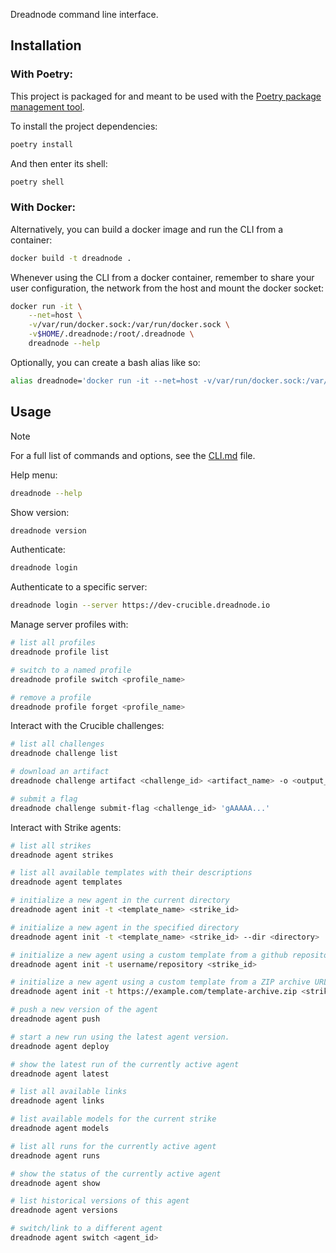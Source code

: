 Dreadnode command line interface.

## Installation

### With Poetry:

This project is packaged for and meant to be used with the [Poetry package management tool](https://python-poetry.org/).

To install the project dependencies:

```bash
poetry install
```

And then enter its shell:

```bash
poetry shell
```

### With Docker:

Alternatively, you can build a docker image and run the CLI from a container:

```bash
docker build -t dreadnode .
```

Whenever using the CLI from a docker container, remember to share your user configuration, the network from the host and mount the docker socket:

```bash
docker run -it \
    --net=host \
    -v/var/run/docker.sock:/var/run/docker.sock \
    -v$HOME/.dreadnode:/root/.dreadnode \
    dreadnode --help
```

Optionally, you can create a bash alias like so:

```bash
alias dreadnode='docker run -it --net=host -v/var/run/docker.sock:/var/run/docker.sock -v$HOME/.dreadnode:/root/.dreadnode dreadnode'
```

## Usage

> [!NOTE]
> For a full list of commands and options, see the [CLI.md](./CLI.md) file.

Help menu:

```bash
dreadnode --help
```

Show version:

```bash
dreadnode version
```

Authenticate:

```bash
dreadnode login
```

Authenticate to a specific server:

```bash
dreadnode login --server https://dev-crucible.dreadnode.io
```

Manage server profiles with:

```bash
# list all profiles
dreadnode profile list

# switch to a named profile
dreadnode profile switch <profile_name>

# remove a profile
dreadnode profile forget <profile_name>
```

Interact with the Crucible challenges:

```bash
# list all challenges
dreadnode challenge list

# download an artifact
dreadnode challenge artifact <challenge_id> <artifact_name> -o <output_path>

# submit a flag
dreadnode challenge submit-flag <challenge_id> 'gAAAAA...'
```

Interact with Strike agents:

```bash
# list all strikes
dreadnode agent strikes

# list all available templates with their descriptions
dreadnode agent templates

# initialize a new agent in the current directory
dreadnode agent init -t <template_name> <strike_id> 

# initialize a new agent in the specified directory
dreadnode agent init -t <template_name> <strike_id> --dir <directory>

# initialize a new agent using a custom template from a github repository
dreadnode agent init -t username/repository <strike_id>

# initialize a new agent using a custom template from a ZIP archive URL
dreadnode agent init -t https://example.com/template-archive.zip <strike_id>

# push a new version of the agent
dreadnode agent push

# start a new run using the latest agent version.
dreadnode agent deploy

# show the latest run of the currently active agent
dreadnode agent latest

# list all available links
dreadnode agent links

# list available models for the current strike
dreadnode agent models

# list all runs for the currently active agent  
dreadnode agent runs

# show the status of the currently active agent
dreadnode agent show

# list historical versions of this agent
dreadnode agent versions

# switch/link to a different agent
dreadnode agent switch <agent_id>
```
